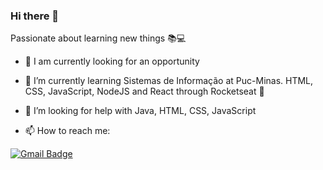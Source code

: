 <!--
<img width="auto" src="https://github.com/tgmarinho/tgmarinho/blob/master/banner.png">
-->

### Hi there 👋

Passionate about learning new things :books::computer:

<!--
**el-indioBR/el-indioBR** is a ✨ _special_ ✨ repository because its `README.md` (this file) appears on your GitHub profile.

Here are some ideas to get you started:


- 👯 I’m looking to collaborate on ... 
- 💬 Ask me about ...
 ...
- 😄 Pronouns: ...
- ⚡ Fun fact: ...
-->

- 🔭 I am currently looking for an opportunity

- 🌱 I’m currently learning Sistemas de Informação at Puc-Minas. HTML, CSS, JavaScript, NodeJS and React through Rocketseat :rocket:

- 🤔 I’m looking for help with Java, HTML, CSS, JavaScript

- 📫 How to reach me: 

[![Gmail Badge](https://img.shields.io/badge/-fellipelipequeirozsil@gmail.com-c14438?style=flat-square&logo=Gmail&logoColor=white&link=mailto:fellipelipequeirozsil@gmail.com)](mailto:fellipelipequeirozsil@gmail.com)
